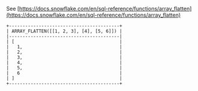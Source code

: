 See [https://docs.snowflake.com/en/sql-reference/functions/array_flatten](https://docs.snowflake.com/en/sql-reference/functions/array_flatten)
```
+-----------------------------------------+
| ARRAY_FLATTEN([[1, 2, 3], [4], [5, 6]]) |
|-----------------------------------------|
| [                                       |
|   1,                                    |
|   2,                                    |
|   3,                                    |
|   4,                                    |
|   5,                                    |
|   6                                     |
| ]                                       |
+-----------------------------------------+
```
